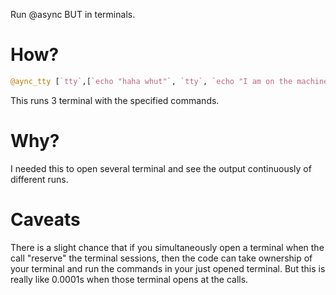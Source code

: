 Run @async BUT in terminals. 

# How?
```julia
@aync_tty [`tty`,[`echo "haha whut"`, `tty`, `echo "I am on the machine"`, `echo "hell"`], `echo "We are rocking!"`]
```
This runs 3 terminal with the specified commands.

# Why?
I needed this to open several terminal and see the output continuously of different runs. 

# Caveats
There is a slight chance that if you simultaneously open a terminal when the call "reserve" the terminal sessions, then the code can take ownership of your terminal and run the commands in your just opened terminal. But this is really like 0.0001s when those terminal opens at the calls. 
